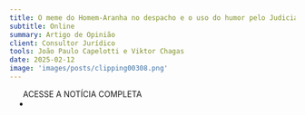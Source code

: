 ```yaml
---
title: O meme do Homem-Aranha no despacho e o uso do humor pelo Judiciário
subtitle: Online
summary: Artigo de Opinião
client: Consultor Jurídico
tools: João Paulo Capelotti e Viktor Chagas
date: 2025-02-12
image: 'images/posts/clipping00308.png'
---
```


<div class="post__share"><ul class="share__list list-reset">ACESSE A NOTÍCIA COMPLETA<li class="share__item" style="margin-left: 10px"><a class="share__link share__facebook" style="background: #fa5657" href="https://www.conjur.com.br/2025-fev-12/o-meme-do-homem-aranha-no-despacho-e-o-uso-do-humor-pelo-judiciario/" title="Link" rel="nofolow"><i class="fa-solid fa-link"></i></a></li></ul></div>
<!-- <div class="gallery-box"><div class="gallery"><img src="/clipping/images/example-1.jpg" loading="lazy" alt="Project"><img src="/clipping/images/example-2.jpg" loading="lazy" alt="Project"></div><em>Gallery / <a href="https://www.freepik.com/" target="_blank">Freepic</a></em></div> -->
